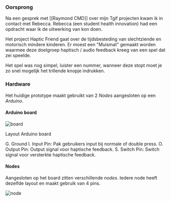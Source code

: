 ### Oorsprong
Na een gesprek met [[Raymond CMD]] over mijn Tgif projecten kwam ik in contact met Rebecca.
Rebecca (een student health innovation) had een opdracht waar ik de uitwerking van kon doen. 

Het project Haptic Friend gaat over de tijdsbesteding van slechtziende en motorisch mindere kinderen. Er moest een "Muismat" gemaakt worden waarmee deze doelgroep haptisch / audio feedback kreeg van een spel dat zei speelde.

Het spel was nog simpel, luister een nummer, wanneer deze stopt moet je zo snel mogelijk het trillende knopje indrukken.

### Hardware
Het huidige prototype maakt gebruikt van 2 *Nodes* aangesloten op een *Arduino*.

#### Arduino board

![board](https://user-images.githubusercontent.com/79259813/201329774-694fd3dc-56e2-4f2d-a3a4-9962fb609ce7.png)

Layout Arduino board

G. Ground
I. Input Pin: Pak gebruikers input bij normale of double press.
O. Output Pin: Output signal voor haptische feedback.
S. Switch Pin: Switch signal voor versterkte haptische feedback.

#### Nodes
Aangesloten op het board zitten verschillende *nodes*. Iedere node heeft dezelfde layout en maakt gebruik van 4 pins.

![node](https://user-images.githubusercontent.com/79259813/201329837-f4ed6e03-3fe8-4cc9-8126-8444294f6f33.png)
